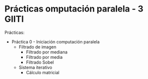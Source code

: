 # Prácticas omputación paralela - 3 GIITI

Prácticas:

- Práctica 0 - Iniciación computación paralela
    - Filtrado de imagen
        - Filtrado por mediana
        - Filtrado por media
        - Filtrado Sobel
    - Sistema iterativo
        - Cálculo matricial

